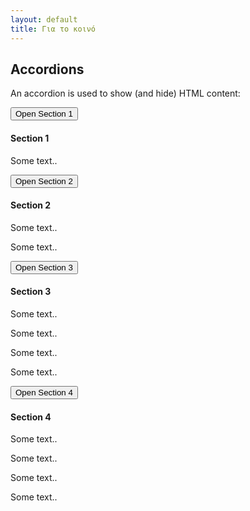 ```yaml
---
layout: default
title: Για το κοινό
---
```



<div class="w3-container">

<h2>Accordions</h2>
<p>An accordion is used to show (and hide) HTML content:</p>
  
<button onclick="myFunction1('Demo1')" class="w3-btn w3-block w3-blue w3-round-large w3-left-align">Open Section 1</button>
<div id="Demo1" class="w3-container w3-hide">
  <h4>Section 1</h4>
  <p>Some text..</p>
</div>

<button onclick="myFunction1('Demo2')" class="w3-btn w3-block w3-blue w3-round-large w3-left-align">Open Section 2</button>
<div id="Demo2" class="w3-container w3-hide">
  <h4>Section 2</h4>
  <p>Some text..</p><p>Some text..</p>
</div>


<button onclick="myFunction1('Demo3')" class="w3-btn w3-block w3-blue w3-round-large w3-left-align">Open Section 3</button>
<div id="Demo3" class="w3-container w3-hide">
  <h4>Section 3</h4>
  <p>Some text..</p><p>Some text..</p><p>Some text..</p><p>Some text..</p>
</div>

<button onclick="myFunction1('Demo4')" class="w3-btn w3-block w3-blue w3-round-large w3-left-align">Open Section 4</button>
<div id="Demo4" class="w3-container w3-hide">
  <h4>Section 4</h4>
  <p>Some text..</p><p>Some text..</p><p>Some text..</p><p>Some text..</p>
</div>


</div>
<script>
function myFunction1(id) {
    var x = document.getElementById(id);
    if (x.className.indexOf("w3-show") == -1) {
        x.className += " w3-show";
        x.previousElementSibling.className = 
        x.previousElementSibling.className.replace("w3-black", "w3-red");
    } else { 
        x.className = x.className.replace(" w3-show", "");
        x.previousElementSibling.className = 
        x.previousElementSibling.className.replace("w3-red", "w3-black");
    }
}
</script>
